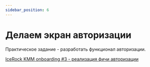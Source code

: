 ```yaml
---
sidebar_position: 6
---
```


# Делаем экран авторизации

Практическое задание - разработать функционал авторизации. 

[IceRock KMM onboarding #3 - реализация фичи авторизации](https://codelabs.kmp.icerock.dev/codelabs/kmm-icerock-onboarding-3-ru/index.html)
